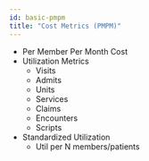 ```yaml
---
id: basic-pmpm
title: "Cost Metrics (PMPM)"
---
```


- Per Member Per Month Cost
- Utilization Metrics
    - Visits
    - Admits
    - Units
    - Services
    - Claims
    - Encounters
    - Scripts
- Standardized Utilization
    - Util per N members/patients